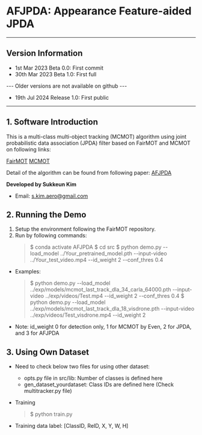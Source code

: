 # AFJPDA: Appearance Feature-aided JPDA
***
## Version Information

* 1st Mar 2023 Beta 0.0: First commit
* 30th Mar 2023 Beta 1.0: First full

--- Older versions are not available on github ---
* 19th Jul 2024 Release 1.0: First public 
***
## 1. Software Introduction

 This is a multi-class multi-object tracking (MCMOT) algorithm using joint probabilistic data association (JPDA) filter based on FairMOT and MCMOT on following links:
 
[FairMOT](https://github.com/ifzhang/FairMOT)
[MCMOT](https://github.com/CaptainEven/MCMOT)

Detail of the algorithm can be found from following paper:
[AFJPDA](https://arc.aiaa.org/doi/full/10.2514/1.I011301)

**Developed by Sukkeun Kim**
* Email: <s.kim.aero@gmail.com>


## 2. Running the Demo

1. Setup the environment following the FairMOT repository.
2. Run by following commands:
	>$ conda activate AFJPDA
	>$ cd src
	>$ python demo.py --load_model ../Your_pretrained_model.pth --input-video ../Your_test_video.mp4 --id_weight 2 --conf_thres 0.4
	
  * Examples:
	>$ python demo.py --load_model ../exp/models/mcmot_last_track_dla_34_carla_64000.pth --input-video ../exp/videos/Test.mp4 --id_weight 2 --conf_thres 0.4
	>$ python demo.py --load_model ../exp/models/mcmot_last_track_dla_18_visdrone.pth --input-video ../exp/videos/Test_visdrone.mp4 --id_weight 2
* Note: id_weight 0 for detection only, 1 for MCMOT by Even, 2 for JPDA, and 3 for AFJPDA


## 3. Using Own Dataset 

* Need to check below two files for using other dataset:
  * opts.py file in src/lib: Number of classes is defined here
  * gen_dataset_yourdataset: Class IDs are defined here (Check multitracker.py file)

* Training
	>$ python train.py
* Training data label: [ClassID, ReID, X, Y, W, H]

